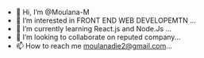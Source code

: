 - 👋 Hi, I’m @Moulana-M
- 👀 I’m interested in FRONT END WEB DEVELOPEMTN ...
- 🌱 I’m currently learning React.js and Node.Js ...
- 💞️ I’m looking to collaborate on  reputed company...
- 📫 How to reach me moulanadie2@gmail.com...

<!---
Moulana-M/Moulana-M is a ✨ special ✨ repository because its `README.md` (this file) appears on your GitHub profile.
You can click the Preview link to take a look at your changes.
--->
